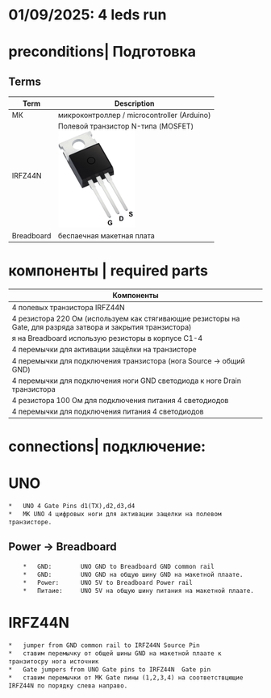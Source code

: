 # 01/09/2025: 4 leds run 



# preconditions| Подготовка

## Terms
| Term   | Description |
|--------|-------------|
| МК     | микроконтроллер / microcontroller (Arduino) |
| IRFZ44N  | Полевой транзистор N-типа (MOSFET)<br> <img src="..\img\Mosfet_IRFZ44N.png" alt="внешний вид N-MOSFET IRFZ44N"> |
| Breadboard | беспаечная макетная плата |


# компоненты | required parts
| Компоненты |
|------------|
| 4 полевых транзистора IRFZ44N |
| 4 резистора 220 Ом (используем как стягивающие резисторы на Gate, для разряда затвора и закрытия транзистора) |
| я на Breadboard использую резисторы в корпусе С1-4 |
| 4 перемычки для активации защёлки на транзисторе |
| 4 перемычки для подключения транзистора (нога Source → общий GND) |
| 4 перемычки для подключения ноги GND светодиода к ноге Drain транзистора |
| 4 резистора 100 Ом для подключения питания 4 светодиодов |
| 4 перемычки для подключения питания 4 светодиодов |


# connections| подключение:
# UNO
	*	UNO 4 Gate Pins d1(TX),d2,d3,d4
	*	МК UNO 4 цифровых ноги для активации защелки на полевом транзисторе.
## Power -> Breadboard 
		*	GND:	 	UNO GND to Breadboard GND common rail
		*	GND:	 	UNO GND на общую шину GND на макетной плаате.
		*	Power:		UNO 5V to Breadboard Power rail
		*	Питаие:		UNO 5V на общую шину питания на макетной плаате.
# IRFZ44N
	*	jumper from GND common rail to IRFZ44N Source Pin 
	*	ставим перемычку от общей шины GND на макетной плаате к транзитосру нога источник
	*	Gate jumpers from UNO Gate pins to IRFZ44N  Gate pin
	* 	ставим перемычки от МК Gate пины (1,2,3,4) на соответствцющие IRFZ44N по порядку слева направо.
